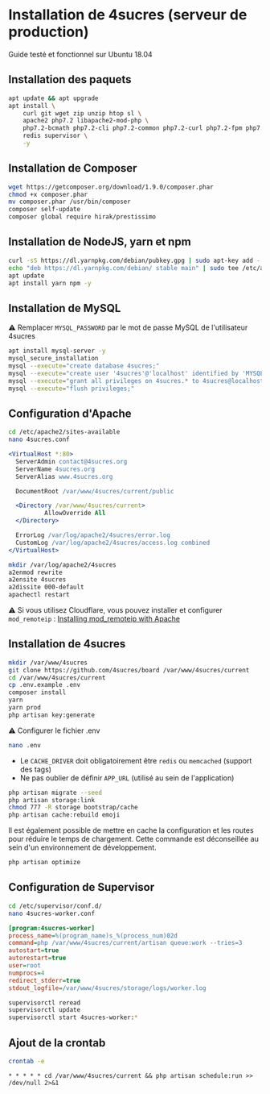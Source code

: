 # Installation de 4sucres (serveur de production)

Guide testé et fonctionnel sur Ubuntu 18.04

## Installation des paquets

```bash
apt update && apt upgrade
apt install \
    curl git wget zip unzip htop sl \
    apache2 php7.2 libapache2-mod-php \
    php7.2-bcmath php7.2-cli php7.2-common php7.2-curl php7.2-fpm php7.2-gd php7.2-gmp php7.2-intl php7.2-json php7.2-mbstring php7.2-mysql php7.2-opcache php7.2-pgsql php7.2-readline php7.2-xml php7.2-zip php7.2-imagick \
    redis supervisor \
    -y
```

## Installation de Composer

```bash
wget https://getcomposer.org/download/1.9.0/composer.phar
chmod +x composer.phar
mv composer.phar /usr/bin/composer
composer self-update
composer global require hirak/prestissimo
```

## Installation de NodeJS, yarn et npm

```bash
curl -sS https://dl.yarnpkg.com/debian/pubkey.gpg | sudo apt-key add -
echo "deb https://dl.yarnpkg.com/debian/ stable main" | sudo tee /etc/apt/sources.list.d/yarn.list
apt update
apt install yarn npm -y
```

## Installation de MySQL

⚠️ Remplacer `MYSQL_PASSWORD` par le mot de passe MySQL de l'utilisateur 4sucres

```bash
apt install mysql-server -y
mysql_secure_installation
mysql --execute="create database 4sucres;"
mysql --execute="create user '4sucres'@'localhost' identified by 'MYSQL_PASSWORD';"
mysql --execute="grant all privileges on 4sucres.* to 4sucres@localhost;"
mysql --execute="flush privileges;"
```

## Configuration d'Apache

```bash
cd /etc/apache2/sites-available
nano 4sucres.conf
```

```apache
<VirtualHost *:80>
  ServerAdmin contact@4sucres.org
  ServerName 4sucres.org
  ServerAlias www.4sucres.org

  DocumentRoot /var/www/4sucres/current/public

  <Directory /var/www/4sucres/current>
          AllowOverride All
  </Directory>

  ErrorLog /var/log/apache2/4sucres/error.log
  CustomLog /var/log/apache2/4sucres/access.log combined
</VirtualHost>
```

```bash
mkdir /var/log/apache2/4sucres
a2enmod rewrite
a2ensite 4sucres
a2dissite 000-default
apachectl restart
```

⚠️ Si vous utilisez Cloudflare, vous pouvez installer et configurer `mod_remoteip` : [Installing mod_remoteip with Apache](https://support.cloudflare.com/hc/en-us/articles/360029696071)

## Installation de 4sucres

```bash
mkdir /var/www/4sucres
git clone https://github.com/4sucres/board /var/www/4sucres/current
cd /var/www/4sucres/current
cp .env.example .env
composer install
yarn
yarn prod
php artisan key:generate
```

⚠️ Configurer le fichier .env

```bash
nano .env
```

- Le `CACHE_DRIVER` doit obligatoirement être `redis` ou `memcached` (support des tags)
- Ne pas oublier de définir `APP_URL` (utilisé au sein de l'application)

```bash
php artisan migrate --seed
php artisan storage:link
chmod 777 -R storage bootstrap/cache
php artisan cache:rebuild emoji
```

Il est également possible de mettre en cache la configuration et les routes pour réduire le temps de chargement. Cette commande est déconseillée au sein d'un environnement de développement.

```bash
php artisan optimize
```

## Configuration de Supervisor

```bash
cd /etc/supervisor/conf.d/
nano 4sucres-worker.conf
```

```ini
[program:4sucres-worker]
process_name=%(program_name)s_%(process_num)02d
command=php /var/www/4sucres/current/artisan queue:work --tries=3
autostart=true
autorestart=true
user=root
numprocs=4
redirect_stderr=true
stdout_logfile=/var/www/4sucres/storage/logs/worker.log
```

```bash
supervisorctl reread
supervisorctl update
supervisorctl start 4sucres-worker:*
```

## Ajout de la crontab

```bash
crontab -e
```

```
* * * * * cd /var/www/4sucres/current && php artisan schedule:run >> /dev/null 2>&1
```
